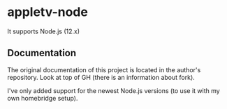 # appletv-node
It supports Node.js (12.x)

## Documentation
The original documentation of this project is located in the author's repository. Look at top of GH (there is an information about fork).

I've only added support for the newest Node.js versions (to use it with my own homebridge setup).